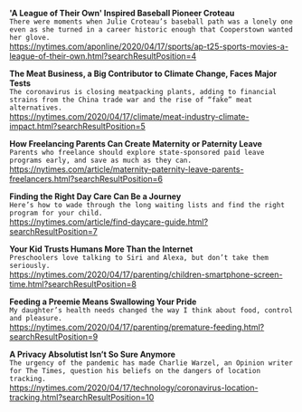 **'A League of Their Own' Inspired Baseball Pioneer Croteau**\
`There were moments when Julie Croteau’s baseball path was a lonely one even as she turned in a career historic enough that Cooperstown wanted her glove.`\
https://nytimes.com/aponline/2020/04/17/sports/ap-t25-sports-movies-a-league-of-their-own.html?searchResultPosition=4

**The Meat Business, a Big Contributor to Climate Change, Faces Major Tests**\
`The coronavirus is closing meatpacking plants, adding to financial strains from the China trade war and the rise of “fake” meat alternatives.`\
https://nytimes.com/2020/04/17/climate/meat-industry-climate-impact.html?searchResultPosition=5

**How Freelancing Parents Can Create Maternity or Paternity Leave**\
`Parents who freelance should explore state-sponsored paid leave programs early, and save as much as they can.`\
https://nytimes.com/article/maternity-paternity-leave-parents-freelancers.html?searchResultPosition=6

**Finding the Right Day Care Can Be a Journey**\
`Here’s how to wade through the long waiting lists and find the right program for your child.`\
https://nytimes.com/article/find-daycare-guide.html?searchResultPosition=7

**Your Kid Trusts Humans More Than the Internet**\
`Preschoolers love talking to Siri and Alexa, but don’t take them seriously.`\
https://nytimes.com/2020/04/17/parenting/children-smartphone-screen-time.html?searchResultPosition=8

**Feeding a Preemie Means Swallowing Your Pride**\
`My daughter’s health needs changed the way I think about food, control and pleasure.`\
https://nytimes.com/2020/04/17/parenting/premature-feeding.html?searchResultPosition=9

**A Privacy Absolutist Isn’t So Sure Anymore**\
`The urgency of the pandemic has made Charlie Warzel, an Opinion writer for The Times, question his beliefs on the dangers of location tracking.`\
https://nytimes.com/2020/04/17/technology/coronavirus-location-tracking.html?searchResultPosition=10

